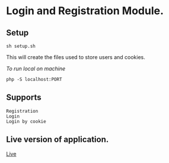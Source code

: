 # Login and Registration Module.

## Setup
    sh setup.sh
This will create the files used to store users and cookies.

*To run local on machine*

    php -S localhost:PORT



## Supports
    Registration
    Login
    Login by cookie
    
    
## Live version of application.
[Live](http://php.scriptknugen.se)
    

